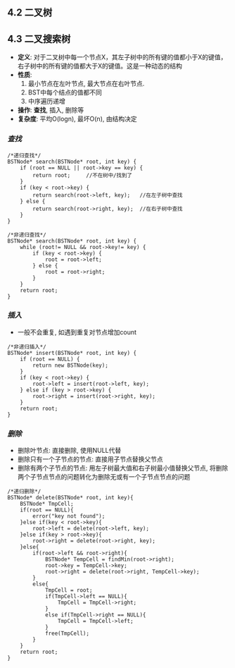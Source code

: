 ## 4.2 二叉树

## 4.3 二叉搜索树

- **定义**: 对于二叉树中每一个节点X，其左子树中的所有键的值都小于X的键值，右子树中的所有键的值都大于X的键值。这是一种动态的结构
- **性质**:
     1. 最小节点在左叶节点, 最大节点在右叶节点.
     2. BST中每个结点的值都不同
     3. 中序遍历递增
- **操作**: **查找**, 插入, 删除等
- **复杂度**: 平均O(logn), 最坏O(n), 由结构决定
### *查找*
```
/*递归查找*/
BSTNode* search(BSTNode* root, int key) {
    if (root == NULL || root->key == key) {
        return root;     //不在树中/找到了
    }
    if (key < root->key) {
        return search(root->left, key);   //在左子树中查找
    } else {
        return search(root->right, key);  //在右子树中查找
    }
}
```
```
/*非递归查找*/
BSTNode* search(BSTNode* root, int key) {
    while (root!= NULL && root->key!= key) {
        if (key < root->key) {
            root = root->left;
        } else {
            root = root->right;
        }
    }
    return root;
}
```
### *插入*
- 一般不会重复, 如遇到重复对节点增加count
```
/*非递归插入*/
BSTNode* insert(BSTNode* root, int key) {
    if (root == NULL) {
        return new BSTNode(key);
    }
    if (key < root->key) {
        root->left = insert(root->left, key);
    } else if (key > root->key) {
        root->right = insert(root->right, key);
    }
    return root;
}
```
### *删除*
- 删除叶节点: 直接删除, 使用NULL代替
- 删除只有一个子节点的节点: 直接用子节点替换父节点
- 删除有两个子节点的节点: 用左子树最大值和右子树最小值替换父节点, 将删除两个子节点节点的问题转化为删除无或有一个子节点节点的问题
```
/*递归删除*/
BSTNode* delete(BSTNode* root, int key){
    BSTNode* TmpCell;
    if(root == NULL){
        error("key not found");
    }else if(key < root->key){
        root->left = delete(root->left, key);
    }else if(key > root->key){
        root->right = delete(root->right, key);
    }else{
        if(root->left && root->right){
            BSTNode* TempCell = findMin(root->right);
            root->key = TempCell->key;
            root->right = delete(root->right, TempCell->key);
        }
        else{
            TmpCell = root;
            if(TmpCell->left == NULL){
                TmpCell = TmpCell->right;
            }
            else if(TmpCell->right == NULL){
                TmpCell = TmpCell->left;
            }
            free(TmpCell);
        }
    }
    return root;
}
```
